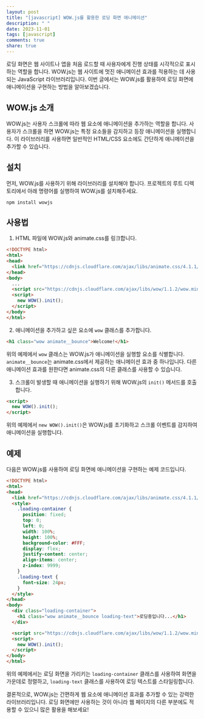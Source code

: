 ```yaml
---
layout: post
title: "[javascript] WOW.js를 활용한 로딩 화면 애니메이션"
description: " "
date: 2023-11-01
tags: [javascript]
comments: true
share: true
---
```


로딩 화면은 웹 사이트나 앱을 처음 로드할 때 사용자에게 진행 상태를 시각적으로 표시하는 역할을 합니다. WOW.js는 웹 사이트에 멋진 애니메이션 효과를 적용하는 데 사용되는 JavaScript 라이브러리입니다. 이번 글에서는 WOW.js를 활용하여 로딩 화면에 애니메이션을 구현하는 방법을 알아보겠습니다.

## WOW.js 소개

WOW.js는 사용자 스크롤에 따라 웹 요소에 애니메이션을 추가하는 역할을 합니다. 사용자가 스크롤을 하면 WOW.js는 특정 요소들을 감지하고 등장 애니메이션을 실행합니다. 이 라이브러리를 사용하면 일반적인 HTML/CSS 요소에도 간단하게 애니메이션을 추가할 수 있습니다.

## 설치

먼저, WOW.js를 사용하기 위해 라이브러리를 설치해야 합니다. 프로젝트의 루트 디렉토리에서 아래 명령어를 실행하여 WOW.js를 설치해주세요.

```
npm install wowjs
```

## 사용법

1. HTML 파일에 WOW.js와 animate.css를 링크합니다.

```html
<!DOCTYPE html>
<html>
<head>
  <link href="https://cdnjs.cloudflare.com/ajax/libs/animate.css/4.1.1/animate.min.css" rel="stylesheet">
</head>
<body>
  ...
  <script src="https://cdnjs.cloudflare.com/ajax/libs/wow/1.1.2/wow.min.js"></script>
  <script>
    new WOW().init();
  </script>
</body>
</html>
```

2. 애니메이션을 추가하고 싶은 요소에 `wow` 클래스를 추가합니다.

```html
<h1 class="wow animate__bounce">Welcome!</h1>
```

위의 예제에서 `wow` 클래스는 WOW.js가 애니메이션을 실행할 요소를 식별합니다. `animate__bounce`는 animate.css에서 제공하는 애니메이션 효과 중 하나입니다. 다른 애니메이션 효과를 원한다면 animate.css의 다른 클래스를 사용할 수 있습니다.

3. 스크롤이 발생할 때 애니메이션을 실행하기 위해 WOW.js의 `init()` 메서드를 호출합니다.

```html
<script>
  new WOW().init();
</script>
```

위의 예제에서 `new WOW().init()`은 WOW.js를 초기화하고 스크롤 이벤트를 감지하여 애니메이션을 실행합니다.

## 예제

다음은 WOW.js를 사용하여 로딩 화면에 애니메이션을 구현하는 예제 코드입니다.

```html
<!DOCTYPE html>
<html>
<head>
  <link href="https://cdnjs.cloudflare.com/ajax/libs/animate.css/4.1.1/animate.min.css" rel="stylesheet">
  <style>
    .loading-container {
      position: fixed;
      top: 0;
      left: 0;
      width: 100%;
      height: 100%;
      background-color: #FFF;
      display: flex;
      justify-content: center;
      align-items: center;
      z-index: 9999;
    }
    .loading-text {
      font-size: 24px;
    }
  </style>
</head>
<body>
  <div class="loading-container">
    <h1 class="wow animate__bounce loading-text">로딩중입니다...</h1>
  </div>

  <script src="https://cdnjs.cloudflare.com/ajax/libs/wow/1.1.2/wow.min.js"></script>
  <script>
    new WOW().init();
  </script>
</body>
</html>
```

위의 예제에서는 로딩 화면을 가리키는 `loading-container` 클래스를 사용하여 화면을 가운데로 정렬하고, `loading-text` 클래스를 사용하여 로딩 텍스트를 스타일링합니다.

결론적으로, WOW.js는 간편하게 웹 요소에 애니메이션 효과를 추가할 수 있는 강력한 라이브러리입니다. 로딩 화면에만 사용하는 것이 아니라 웹 페이지의 다른 부분에도 적용할 수 있으니 많은 활용을 해보세요!